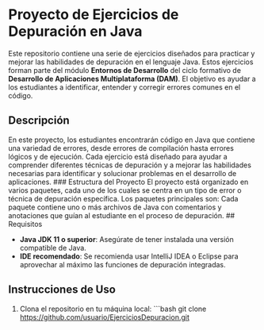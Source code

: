 # Proyecto de Ejercicios de Depuración en Java
 Este repositorio contiene una serie de ejercicios diseñados para practicar y mejorar las habilidades de depuración en el lenguaje Java. Estos ejercicios forman parte del módulo 
 **Entornos de Desarrollo** del ciclo formativo de **Desarrollo de Aplicaciones Multiplataforma (DAM)**. El objetivo es ayudar a los estudiantes a identificar, entender y corregir errores comunes en el código.
  ## Descripción 
  En este proyecto, los estudiantes encontrarán código en Java que contiene una variedad de errores, desde errores de compilación hasta errores lógicos y de ejecución. Cada ejercicio está diseñado para ayudar a comprender diferentes técnicas de depuración y a mejorar las habilidades necesarias para identificar y solucionar problemas en el desarrollo de aplicaciones. ### Estructura del Proyecto El proyecto está organizado en varios paquetes, cada uno de los cuales se centra en un tipo de error o técnica de depuración específica. Los paquetes principales son: Cada paquete contiene uno o más archivos de Java con comentarios y anotaciones que guían al estudiante en el proceso de depuración. ## Requisitos 
  - **Java JDK 11 o superior**: Asegúrate de tener instalada una versión compatible de Java. 
  - **IDE recomendado**: Se recomienda usar IntelliJ IDEA o Eclipse para aprovechar al máximo las funciones de depuración integradas.
   ## Instrucciones de Uso 
   1. Clona el repositorio en tu máquina local: ```bash git clone https://github.com/usuario/EjerciciosDepuracion.git
